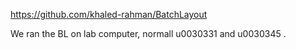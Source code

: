 
https://github.com/khaled-rahman/BatchLayout

We ran the BL on lab computer, normall u0030331 and u0030345 .
